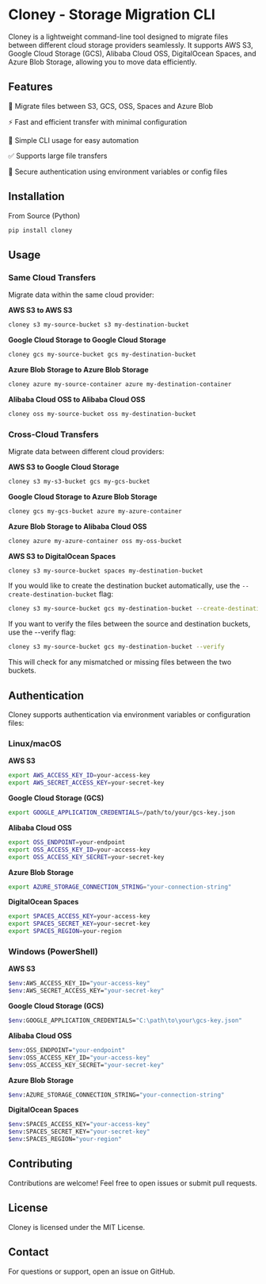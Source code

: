 # Cloney - Storage Migration CLI

Cloney is a lightweight command-line tool designed to migrate files between different cloud storage providers seamlessly. It supports AWS S3, Google Cloud Storage (GCS), Alibaba Cloud OSS, DigitalOcean Spaces, and Azure Blob Storage, allowing you to move data efficiently.

## Features

🔄 Migrate files between S3, GCS, OSS, Spaces and Azure Blob

⚡ Fast and efficient transfer with minimal configuration

🔧 Simple CLI usage for easy automation

✅ Supports large file transfers

🔐 Secure authentication using environment variables or config files

## Installation

From Source (Python)

```sh
pip install cloney
```

## Usage

### Same Cloud Transfers

Migrate data within the same cloud provider:

**AWS S3 to AWS S3**

```sh
cloney s3 my-source-bucket s3 my-destination-bucket
```

**Google Cloud Storage to Google Cloud Storage**

```sh
cloney gcs my-source-bucket gcs my-destination-bucket
```

**Azure Blob Storage to Azure Blob Storage**

```sh
cloney azure my-source-container azure my-destination-container
```

**Alibaba Cloud OSS to Alibaba Cloud OSS**

```sh
cloney oss my-source-bucket oss my-destination-bucket
```


### Cross-Cloud Transfers

Migrate data between different cloud providers:

**AWS S3 to Google Cloud Storage**

```sh
cloney s3 my-s3-bucket gcs my-gcs-bucket
```

**Google Cloud Storage to Azure Blob Storage**

```sh
cloney gcs my-gcs-bucket azure my-azure-container
```

**Azure Blob Storage to Alibaba Cloud OSS**

```sh
cloney azure my-azure-container oss my-oss-bucket
```

**AWS S3 to DigitalOcean Spaces**

```sh
cloney s3 my-source-bucket spaces my-destination-bucket
```


If you would like to create the destination bucket automatically, use the `--create-destination-bucket` flag:

```sh
cloney s3 my-source-bucket gcs my-destination-bucket --create-destination-bucket
```

If you want to verify the files between the source and destination buckets, use the --verify flag:

```sh
cloney s3 my-source-bucket gcs my-destination-bucket --verify
```
This will check for any mismatched or missing files between the two buckets.

## Authentication

Cloney supports authentication via environment variables or configuration files:

### Linux/macOS

**AWS S3**

```sh
export AWS_ACCESS_KEY_ID=your-access-key
export AWS_SECRET_ACCESS_KEY=your-secret-key
```

**Google Cloud Storage (GCS)**

```sh
export GOOGLE_APPLICATION_CREDENTIALS=/path/to/your/gcs-key.json
```

**Alibaba Cloud OSS**

```sh
export OSS_ENDPOINT=your-endpoint
export OSS_ACCESS_KEY_ID=your-access-key
export OSS_ACCESS_KEY_SECRET=your-secret-key
```

**Azure Blob Storage**

```sh
export AZURE_STORAGE_CONNECTION_STRING="your-connection-string"
```
**DigitalOcean Spaces**

```sh
export SPACES_ACCESS_KEY=your-access-key
export SPACES_SECRET_KEY=your-secret-key
export SPACES_REGION=your-region
```

### Windows (PowerShell)

**AWS S3**

```sh
$env:AWS_ACCESS_KEY_ID="your-access-key"
$env:AWS_SECRET_ACCESS_KEY="your-secret-key"
```

**Google Cloud Storage (GCS)**

```sh
$env:GOOGLE_APPLICATION_CREDENTIALS="C:\path\to\your\gcs-key.json"
```

**Alibaba Cloud OSS**

```sh
$env:OSS_ENDPOINT="your-endpoint"
$env:OSS_ACCESS_KEY_ID="your-access-key"
$env:OSS_ACCESS_KEY_SECRET="your-secret-key"
```

**Azure Blob Storage**

```sh
$env:AZURE_STORAGE_CONNECTION_STRING="your-connection-string"
```

**DigitalOcean Spaces**

```sh
$env:SPACES_ACCESS_KEY="your-access-key"
$env:SPACES_SECRET_KEY="your-secret-key"
$env:SPACES_REGION="your-region"
```

## Contributing

Contributions are welcome! Feel free to open issues or submit pull requests.

## License

Cloney is licensed under the MIT License.

## Contact

For questions or support, open an issue on GitHub.
